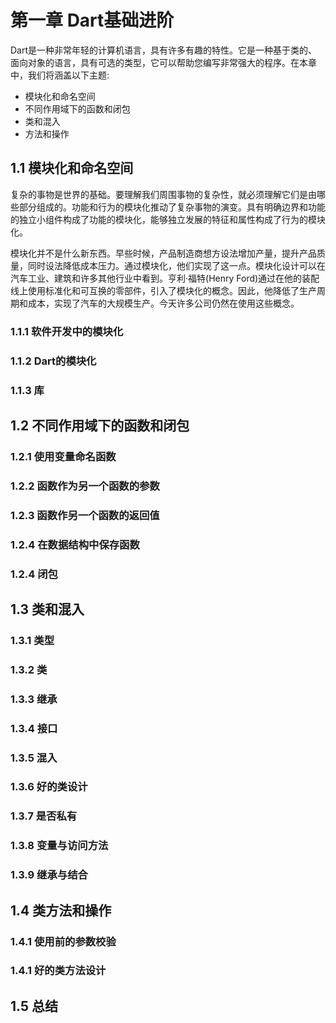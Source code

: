 # 第一章 Dart基础进阶

Dart是一种非常年轻的计算机语言，具有许多有趣的特性。它是一种基于类的、面向对象的语言，具有可选的类型，它可以帮助您编写非常强大的程序。在本章中，我们将涵盖以下主题:

+ 模块化和命名空间
+ 不同作用域下的函数和闭包
+ 类和混入
+ 方法和操作

## 1.1 模块化和命名空间
复杂的事物是世界的基础。要理解我们周围事物的复杂性，就必须理解它们是由哪些部分组成的。功能和行为的模块化推动了复杂事物的演变。具有明确边界和功能的独立小组件构成了功能的模块化，能够独立发展的特征和属性构成了行为的模块化。

模块化并不是什么新东西。早些时候，产品制造商想方设法增加产量，提升产品质量，同时设法降低成本压力。通过模块化，他们实现了这一点。模块化设计可以在汽车工业、建筑和许多其他行业中看到。亨利·福特(Henry Ford)通过在他的装配线上使用标准化和可互换的零部件，引入了模块化的概念。因此，他降低了生产周期和成本，实现了汽车的大规模生产。今天许多公司仍然在使用这些概念。

### 1.1.1 软件开发中的模块化

### 1.1.2 Dart的模块化

### 1.1.3 库

## 1.2 不同作用域下的函数和闭包

### 1.2.1 使用变量命名函数

### 1.2.2 函数作为另一个函数的参数

### 1.2.3 函数作另一个函数的返回值

### 1.2.4 在数据结构中保存函数

### 1.2.4 闭包

## 1.3 类和混入

### 1.3.1 类型

### 1.3.2 类

### 1.3.3 继承

### 1.3.4 接口

### 1.3.5 混入

### 1.3.6 好的类设计

### 1.3.7 是否私有

### 1.3.8 变量与访问方法

### 1.3.9 继承与结合

## 1.4 类方法和操作

### 1.4.1 使用前的参数校验

### 1.4.1 好的类方法设计

## 1.5 总结